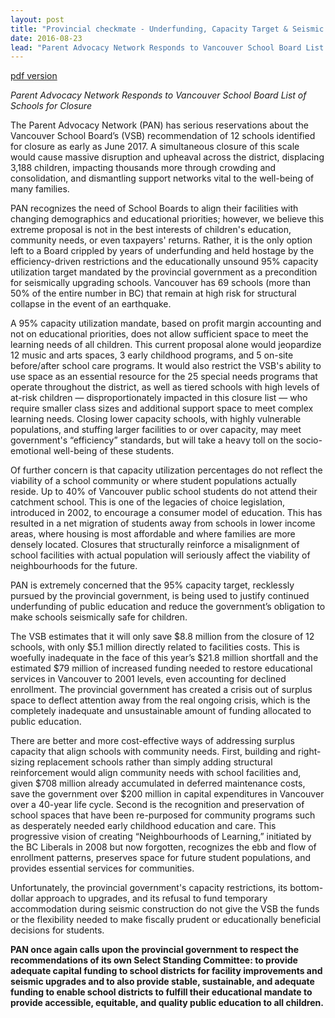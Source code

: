 ```yaml
---
layout: post
title: "Provincial checkmate - Underfunding, Capacity Target & Seismic Restrictions force closure"
date: 2016-08-23
lead: "Parent Advocacy Network Responds to Vancouver School Board List of Schools for Closure"
---
```


[pdf version](/downloads/pan_statement_media_release_august_23_2016.pdf)

*Parent Advocacy Network Responds to Vancouver School Board List of Schools for Closure*

The Parent Advocacy Network (PAN) has serious reservations about the Vancouver School Board’s (VSB) recommendation of 12 schools identified for closure as early as June 2017. A simultaneous closure of this scale would cause massive disruption and upheaval across the district, displacing 3,188 children, impacting thousands more through crowding and consolidation, and dismantling support networks vital to the well-being of many families.

PAN recognizes the need of School Boards to align their facilities with changing demographics and educational priorities; however, we believe this extreme proposal is not in the best interests of children's education, community needs, or even taxpayers' returns. Rather, it is the only option left to a Board crippled by years of underfunding and held hostage by the efficiency-driven restrictions and the educationally unsound 95% capacity utilization target mandated by the provincial government as a precondition for seismically upgrading schools. Vancouver has 69 schools (more than 50% of the entire number in BC) that remain at high risk for structural collapse in the event of an earthquake.

A 95% capacity utilization mandate, based on profit margin accounting and not on educational priorities, does not allow sufficient space to meet the learning needs of all children. This current proposal alone would jeopardize 12 music and arts spaces, 3 early childhood programs, and 5 on-site before/after school care programs. It would also restrict the VSB's ability to use space as an essential resource for the 25 special needs programs that operate throughout the district, as well as tiered schools with high levels of at-risk children — disproportionately impacted in this closure list — who require smaller class sizes and additional support space to meet complex learning needs. Closing lower capacity schools, with highly vulnerable populations, and stuffing larger facilities to or over capacity, may meet government's “efficiency” standards, but will take a heavy toll on the socio-emotional well-being of these students.

Of further concern is that capacity utilization percentages do not reflect the viability of a school community or where student populations actually reside. Up to 40% of Vancouver public school students do not attend their catchment school. This is one of the legacies of choice legislation, introduced in 2002, to encourage a consumer model of education. This has resulted in a net migration of students away from schools in lower income areas, where housing is most affordable and where families are more densely located. Closures that structurally reinforce a misalignment of school facilities with actual population will seriously affect the viability of neighbourhoods for the future.

PAN is extremely concerned that the 95% capacity target, recklessly pursued by the provincial government, is being used to justify continued underfunding of public education and reduce the government’s obligation to make schools seismically safe for children.

The VSB estimates that it will only save $8.8 million from the closure of 12 schools, with only $5.1 million directly related to facilities costs. This is woefully inadequate in the face of this year’s $21.8 million shortfall and the estimated $79 million of increased funding needed to restore educational services in Vancouver to 2001 levels, even accounting for declined enrollment. The provincial government has created a crisis out of surplus space to deflect attention away from the real ongoing crisis, which is the completely inadequate and unsustainable amount of funding allocated to public education.

There are better and more cost-effective ways of addressing surplus capacity that align schools with community needs. First, building and right-sizing replacement schools rather than simply adding structural reinforcement would align community needs with school facilities and, given $708 million already accumulated in deferred maintenance costs, save the government over $200 million in capital expenditures in Vancouver over a 40-year life cycle. Second is the recognition and preservation of school spaces that have been re-purposed for community programs such as desperately needed early childhood education and care. This progressive vision of creating “Neighbourhoods of Learning,” initiated by the BC Liberals in 2008 but now forgotten, recognizes the ebb and flow of enrollment patterns, preserves space for future student populations, and provides essential services for communities.

Unfortunately, the provincial government's capacity restrictions, its bottom-dollar approach to upgrades, and its refusal to fund temporary accommodation during seismic construction do not give the VSB the funds or the flexibility needed to make fiscally prudent or educationally beneficial decisions for students.

**PAN once again calls upon the provincial government to respect the recommendations of its own Select Standing Committee: to provide adequate capital funding to school districts for facility improvements and seismic upgrades and to also provide stable, sustainable, and adequate funding to enable school districts to fulfill their educational mandate to provide accessible, equitable, and quality public education to all  children.**
